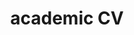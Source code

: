 ---
layout: cv
permalink: /cv/
title: academic CV
title1: Long CV
title2: Short CV
nav: true
nav_order: 5
cv_pdf1: Curriculum_long.pdf
cv_pdf2: Curriculum_work.pdf
---